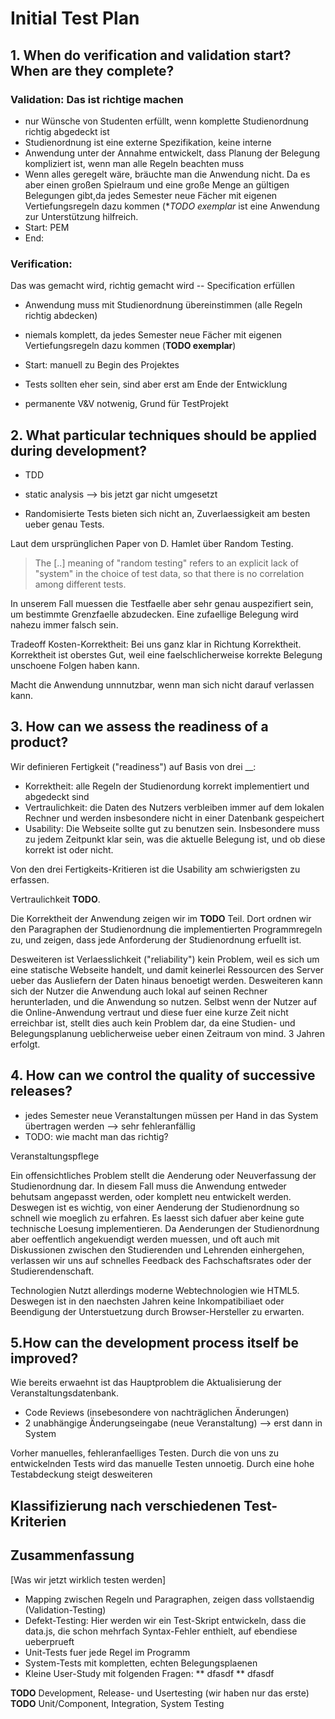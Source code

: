 # Initial Test Plan

## 1. When do verification and validation start? When are they complete?

### Validation: Das ist richtige machen

* nur Wünsche von Studenten erfüllt, wenn komplette Studienordnung richtig abgedeckt ist
* Studienordnung ist eine externe Spezifikation, keine interne
* Anwendung unter der Annahme entwickelt, dass Planung der Belegung kompliziert ist, wenn man alle Regeln beachten muss
* Wenn alles geregelt wäre, bräuchte man die Anwendung nicht. Da es aber einen großen Spielraum und eine große Menge an gültigen Belegungen gibt,da jedes Semester neue Fächer mit eigenen Vertiefungsregeln dazu kommen (**TODO exemplar* ist eine Anwendung zur Unterstützung hilfreich.
* Start: PEM 
* End: 

### Verification: 
Das was gemacht wird, richtig gemacht wird -- Specification erfüllen

* Anwendung muss mit Studienordnung übereinstimmen (alle Regeln richtig abdecken)
* niemals komplett, da jedes Semester neue Fächer mit eigenen Vertiefungsregeln dazu kommen (**TODO exemplar**)
* Start: manuell zu Begin des Projektes


* Tests sollten eher sein, sind aber erst am Ende der Entwicklung
* permanente V&V notwenig, Grund für TestProjekt


## 2. What particular techniques should be applied during development?
* TDD
* static analysis --> bis jetzt gar nicht umgesetzt

* Randomisierte Tests bieten sich nicht an, Zuverlaessigkeit am besten ueber genau Tests.

Laut dem ursprünglichen Paper von D. Hamlet über Random Testing.
> The [..] meaning of "random testing" refers to an explicit lack of "system" in the choice of test data, so that there is no correlation among different tests.

In unserem Fall muessen die Testfaelle aber sehr genau auspezifiert sein, um bestimmte Grenzfaelle abzudecken.
Eine zufaellige Belegung wird nahezu immer falsch sein.


Tradeoff Kosten-Korrektheit: Bei uns ganz klar in Richtung Korrektheit. Korrektheit ist oberstes Gut, weil eine faelschlicherweise korrekte Belegung unschoene Folgen haben kann.

Macht die Anwendung unnnutzbar, wenn man sich nicht darauf verlassen kann.


## 3. How can we assess the readiness of a product?

Wir definieren Fertigkeit ("readiness") auf Basis von drei __:
* Korrektheit: alle Regeln der Studienordung korrekt implementiert und abgedeckt sind
* Vertraulichkeit: die Daten des Nutzers verbleiben immer auf dem lokalen Rechner und werden insbesondere nicht in einer Datenbank gespeichert
* Usability: Die Webseite sollte gut zu benutzen sein. Insbesondere muss zu jedem Zeitpunkt klar sein, was die aktuelle Belegung ist, und ob diese korrekt ist oder nicht.

Von den drei Fertigkeits-Kritieren ist die Usability am schwierigsten zu erfassen.

Vertraulichkeit **TODO**.

Die Korrektheit der Anwendung zeigen wir im **TODO** Teil. Dort ordnen wir den Paragraphen der Studienordnung die implementierten Programmregeln zu, und zeigen, dass jede Anforderung der Studienordnung erfuellt ist.

Desweiteren ist Verlaesslichkeit ("reliability") kein Problem, weil es sich um eine statische Webseite handelt, und damit keinerlei Ressourcen des Server ueber das Ausliefern der Daten hinaus benoetigt werden. Desweiteren kann sich der Nutzer die Anwendung auch lokal auf seinen Rechner herunterladen, und die Anwendung so nutzen.
Selbst wenn der Nutzer auf die Online-Anwendung vertraut und diese fuer eine kurze Zeit nicht erreichbar ist, stellt dies auch kein Problem dar, da eine Studien- und Belegungsplanung ueblicherweise ueber einen Zeitraum von mind. 3 Jahren erfolgt.



## 4. How can we control the quality of successive releases?
* jedes Semester neue Veranstaltungen müssen per Hand in das System übertragen werden --> sehr fehleranfällig
* TODO: wie macht man das richtig?


Veranstaltungspflege


Ein offensichtliches Problem stellt die Aenderung oder Neuverfassung der Studienordnung dar. In diesem Fall muss die Anwendung entweder behutsam angepasst werden, oder komplett neu entwickelt werden. Deswegen ist es wichtig, von einer Aenderung der Studienordnung so schnell wie moeglich zu erfahren. Es laesst sich dafuer aber keine gute technische Loesung implementieren. 
Da Aenderungen der Studienordnung aber oeffentlich angekuendigt werden muessen, und oft auch mit Diskussionen zwischen den Studierenden und Lehrenden einhergehen, verlassen wir uns auf schnelles Feedback des Fachschaftsrates oder der Studierendenschaft.

Technologien
Nutzt allerdings moderne Webtechnologien wie HTML5.
Deswegen ist in den naechsten Jahren keine Inkompatibiliaet oder Beendigung der Unterstuetzung durch Browser-Hersteller zu erwarten.



## 5.How can the development process itself be improved?

Wie bereits erwaehnt ist das Hauptproblem die Aktualisierung der Veranstaltungsdatenbank.

* Code Reviews (insebesondere von nachträglichen Änderungen)
* 2 unabhängige Änderungseingabe (neue Veranstaltung) --> erst dann in System

Vorher manuelles, fehleranfaelliges Testen. Durch die von uns zu entwickelnden Tests wird das manuelle Testen unnoetig.
Durch eine hohe Testabdeckung steigt desweiteren


## Klassifizierung nach verschiedenen Test-Kriterien

## Zusammenfassung

[Was wir jetzt wirklich testen werden]

* Mapping zwischen Regeln und Paragraphen, zeigen dass vollstaendig (Validation-Testing)
* Defekt-Testing: Hier werden wir ein Test-Skript entwickeln, dass die data.js, die schon mehrfach Syntax-Fehler enthielt, auf ebendiese ueberprueft
* Unit-Tests fuer jede Regel im Programm
* System-Tests mit kompletten, echten Belegungsplaenen
* Kleine User-Study mit folgenden Fragen:
** dfasdf
** dfasdf


**TODO** Development, Release- und Usertesting (wir haben nur das erste)
**TODO** Unit/Component, Integration, System Testing